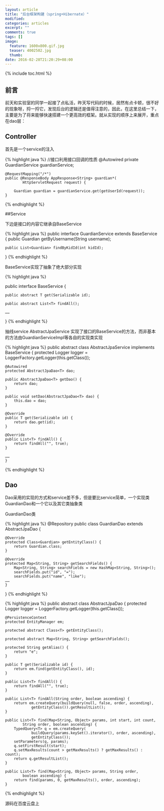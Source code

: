 ```yaml
---
layout: article
title: "后台框架构建（spring+Hibernate）"
modified:
categories: articles
excerpt: ""
comments: true
tags: []
image: 
  feature: 1600x800.gif.jpg
  teaser: 4002502.jpg
  thumb:
date: 2016-02-28T21:20:29+08:00
---
```


{% include toc.html %}

## 前言

前天和实验室的同学一起接了点私活，昨天写代码的时候，居然有点卡顿，很不好的现象呀，捋一捋它，发现后台的逻辑还是值得注意的，因此，在这里总结一下，主要是为了将来能够快速搭建一个更高效的框架。就从实现的顺序上来展开，重点在dao层：

## Controller

首先是一个service的注入

{% highlight java %}
	//接口利用接口回调的性质
	@Autowired
	private GuardianService guardianService;
	
	@RequestMapping("/*")
	public @ResponseBody AppResponse<String> guardian*(
			HttpServletRequest request) {

		Guardian guardian = guardianService.get(getUserId(request));
	}
{% endhighlight %}

##Service

下边是接口的内容它继承自BaseService

{% highlight java %}
public interface GuardianService extends BaseService<Guardian> {
	public Guardian getByUsername(String username);

	public List<Guardian> findByKidId(int kidId);

}
{% endhighlight %}

BaseService实现了抽象了绝大部分实现

{% highlight java %}

public interface BaseService<T extends BaseEntity> {

	public abstract T get(Serializable id);

	public abstract List<T> findAll();

	……

}
{% endhighlight %}

抽线service AbstractJpaService 实现了接口的BaseService的方法，而非基本的方法由GuardianServiceImpl等各自的实现类实现

{% highlight java %}
public abstract class AbstractJpaService<T extends BaseEntity> implements
		BaseService<T> {
	protected Logger logger = LoggerFactory.getLogger(this.getClass());

	@Autowired
	protected AbstractJpaDao<T> dao;

	public AbstractJpaDao<T> getDao() {
		return dao;
	}

	public void setDao(AbstractJpaDao<T> dao) {
		this.dao = dao;
	}

	@Override
	public T get(Serializable id) {
		return dao.get(id);
	}

	@Override
	public List<T> findAll() {
		return findAll("", true);
	}

	……
	}
{% endhighlight %}

## Dao

Dao采用的实现的方式和service差不多，但是要比service简单，一个实现类GuardianDao和一个它以及其它类抽象类

GuardianDao类

{% highlight java %}
@Repository
public class GuardianDao extends AbstractJpaDao<Guardian> {

	@Override
	protected Class<Guardian> getEntityClass() {
		return Guardian.class;
	}

	@Override
	protected Map<String, String> getSearchFields() {
		Map<String, String> searchFields = new HashMap<String, String>();
		searchFields.put("id", "=");
		searchFields.put("name", "like");
	……
	}

}
{% endhighlight %}

{% highlight java %}
public abstract class AbstractJpaDao<T extends BaseEntity> {
	protected Logger logger = LoggerFactory.getLogger(this.getClass());

	@PersistenceContext
	protected EntityManager em;

	protected abstract Class<T> getEntityClass();

	protected abstract Map<String, String> getSearchFields();

	protected String getAlias() {
		return "e";
	}

	public T get(Serializable id) {
		return em.find(getEntityClass(), id);
	}

	public List<T> findAll() {
		return findAll("", true);
	}

	public List<T> findAll(String order, boolean ascending) {
		return em.createQuery(buildQuery(null, false, order, ascending),
				getEntityClass()).getResultList();
	}

	public List<T> find(Map<String, Object> params, int start, int count,
			String order, boolean ascending) {
		TypedQuery<T> q = em.createQuery(
				buildQuery(params.keySet().iterator(), order, ascending),
				getEntityClass());
		setParameters(q, params);
		q.setFirstResult(start);
		q.setMaxResults(count > getMaxResults() ? getMaxResults() : count);
		return q.getResultList();
	}

	public List<T> find(Map<String, Object> params, String order,
			boolean ascending) {
		return find(params, 0, getMaxResults(), order, ascending);
	}
{% endhighlight %}

源码在百度云盘上